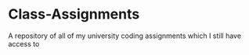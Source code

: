 # Class-Assignments
A repository of all of my university coding assignments which I still have access to
